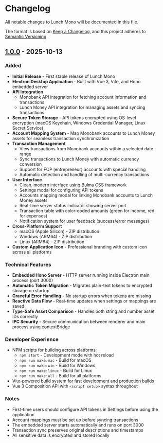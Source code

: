 # Changelog

All notable changes to Lunch Mono will be documented in this file.

The format is based on [Keep a Changelog](https://keepachangelog.com/en/1.0.0/),
and this project adheres to [Semantic Versioning](https://semver.org/spec/v2.0.0.html).

## [1.0.0] - 2025-10-13

### Added
- **Initial Release** - First stable release of Lunch Mono
- **Electron Desktop Application** - Built with Vue 3, Vite, and Hono embedded server
- **API Integration**
  - Monobank API integration for fetching account information and transactions
  - Lunch Money API integration for managing assets and syncing transactions
- **Secure Token Storage** - API tokens encrypted using OS-level encryption (macOS Keychain, Windows Credential Manager, Linux Secret Service)
- **Account Mapping System** - Map Monobank accounts to Lunch Money assets for seamless transaction synchronization
- **Transaction Management**
  - View transactions from Monobank accounts within a selected date range
  - Sync transactions to Lunch Money with automatic currency conversion
  - Support for FOP (entrepreneur) accounts with special handling
  - Automatic detection and handling of multi-currency transactions
- **User Interface**
  - Clean, modern interface using Bulma CSS framework
  - Settings modal for configuring API tokens
  - Accounts mapping modal for linking Monobank accounts to Lunch Money assets
  - Real-time server status indicator showing server port
  - Transaction table with color-coded amounts (green for income, red for expenses)
  - Notification system for user feedback (success/error messages)
- **Cross-Platform Support**
  - macOS (Apple Silicon) - ZIP distribution
  - Windows (ARM64) - ZIP distribution
  - Linux (ARM64) - ZIP distribution
- **Custom Application Icon** - Professional branding with custom icon across all platforms

### Technical Features
- **Embedded Hono Server** - HTTP server running inside Electron main process (port 3000)
- **Automatic Token Migration** - Migrates plain-text tokens to encrypted storage on startup
- **Graceful Error Handling** - No startup errors when tokens are missing
- **Reactive Data Flow** - Real-time updates when settings or mappings are saved
- **Type-Safe Asset Comparison** - Handles both string and number asset IDs correctly
- **IPC Security** - Secure communication between renderer and main process using contextBridge

### Developer Experience
- NPM scripts for building across platforms:
  - `npm start` - Development mode with hot reload
  - `npm run make:mac` - Build for macOS
  - `npm run make:win` - Build for Windows
  - `npm run make:linux` - Build for Linux
  - `npm run make:all` - Build for all platforms
- Vite-powered build system for fast development and production builds
- Vue 3 Composition API with `<script setup>` syntax throughout

### Notes
- First-time users should configure API tokens in Settings before using the application
- Account mappings must be set up before syncing transactions
- The embedded server starts automatically and runs on port 3000
- Transaction sync preserves original descriptions and timestamps
- All sensitive data is encrypted and stored locally

[1.0.0]: https://github.com/yourusername/lunchmono/releases/tag/v1.0.0
